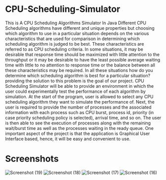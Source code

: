 # CPU-Scheduling-Simulator
This is A CPU Scheduling Algorithms Simulator In Java
Different CPU Scheduling algorithms have different and unique properties but choosing which algorithm to use in a particular situation depends on the various 
characteristics that are used for comparison in determining which scheduling algorithm is judged to be best. These characteristics are referred to as CPU scheduling criteria. In some situations, it may be desirable that response time should be maximized with little attention to the throughput or it may be desirable to have the least possible average waiting time with little to no attention to response time or the balance between all these characteristics may be required. In all these situations how do you determine which scheduling algorithm is best for a particular situation? providing the solution to this problem is the goal of our project.
CPU Scheduling Simulator will be able to provide an environment in which the user could experimentally test the performance of each algorithm by simulation. At the start of the program, user is allowed to select any CPU scheduling algorithm they want to simulate the performance of. Next, the user is required to provide the number of processes and the associated information with each process such as CPU burst, process id, priority (in case priority scheduling policy is selected), arrival time, and so on. The user is then able to see the execution of processes along with the remaining wait/burst time as well as the processes waiting in the ready queue. One important aspect of the project is that the application is Graphical User Interface based, hence, it will be easy and convenient to use.
# Screenshots
![Screenshot (19)](https://github.com/BishwanathKumarPanda/Optimizing-CPU-Scheduling-An-Analytical-Comparison./assets/138992024/30fb61b9-3b40-4566-91a1-a753c127097e)
![Screenshot (18)](https://github.com/BishwanathKumarPanda/Optimizing-CPU-Scheduling-An-Analytical-Comparison./assets/138992024/da3ba332-48a9-4ceb-8802-3021b3d57e86)
![Screenshot (17)](https://github.com/BishwanathKumarPanda/Optimizing-CPU-Scheduling-An-Analytical-Comparison./assets/138992024/4fdbd913-8293-4d25-a943-f166c7a12802)
![Screenshot (16)](https://github.com/BishwanathKumarPanda/Optimizing-CPU-Scheduling-An-Analytical-Comparison./assets/138992024/6a25d3c9-1784-4320-88cc-a80ea73eb2a7)



